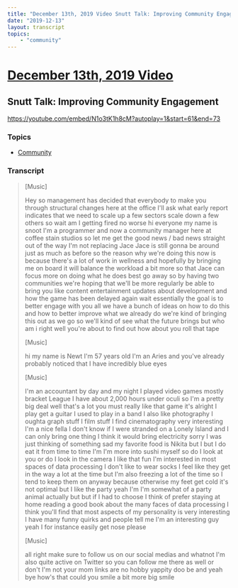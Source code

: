 ```yaml
---
title: "December 13th, 2019 Video Snutt Talk: Improving Community Engagement"
date: "2019-12-13"
layout: transcript
topics:
    - "community"
---
```

# [December 13th, 2019 Video](../2019-12-13.md)
## Snutt Talk: Improving Community Engagement
https://youtube.com/embed/N1o3tK1h8cM?autoplay=1&start=61&end=73

### Topics
* [Community](../topics/community.md)

### Transcript

> [Music]
>
> Hey so management has decided that everybody to make you through structural changes here at the office I'll ask what early report indicates that we need to scale up a few sectors scale down a few others so wait am I getting fired no worse hi everyone my name is snoot I'm a programmer and now a community manager here at coffee stain studios so let me get the good news / bad news straight out of the way I'm not replacing Jace Jace is still gonna be around just as much as before so the reason why we're doing this now is because there's a lot of work in wellness and hopefully by bringing me on board it will balance the workload a bit more so that Jace can focus more on doing what he does best go away so by having two communities we're hoping that we'll be more regularly be able to bring you like content entertainment updates about development and how the game has been delayed again wait essentially the goal is to better engage with you all we have a bunch of ideas on how to do this and how to better improve what we already do we're kind of bringing this out as we go so we'll kind of see what the future brings but who am i right well you're about to find out how about you roll that tape
>
> [Music]
>
> hi my name is Newt I'm 57 years old I'm an Aries and you've already probably noticed that I have incredibly blue eyes
>
> [Music]
>
> I'm an accountant by day and my night I played video games mostly bracket League I have about 2,000 hours under oculi so I'm a pretty big deal well that's a lot you must really like that game it's alright I play get a guitar I used to play in a band I also like photography I oughta graph stuff I film stuff I find cinematography very interesting I'm a nice fella I don't know if I were stranded on a Lonely Island and I can only bring one thing I think it would bring electricity sorry I was just thinking of something sad my favorite food is Nikita but I but I do eat it from time to time I'm I'm more into sushi myself so do I look at you or do I look in the camera I like that fun I'm interested in most spaces of data processing I don't like to wear socks I feel like they get in the way a lot at the time but I'm also freezing a lot of the time so I tend to keep them on anyway because otherwise my feet get cold it's not optimal but I like the party yeah I'm I'm somewhat of a party animal actually but but if I had to choose I think of prefer staying at home reading a good book about the many faces of data processing I think you'll find that most aspects of my personality is very interesting I have many funny quirks and people tell me I'm an interesting guy yeah I for instance easily get nose please
>
> [Music]
>
> all right make sure to follow us on our social medias and whatnot I'm also quite active on Twitter so you can follow me there as well or don't I'm not your mom links are no hobby yappity doo be and yeah bye how's that could you smile a bit more big smile
